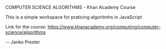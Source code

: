 COMPUTER SCIENCE ALGORITHMS - Khan Academy Course

This is a simple workspace for praticing algoritmhs in JavaScript

Link for the course: https://www.khanacademy.org/computing/computer-science/algorithms

--
Janko Prester

